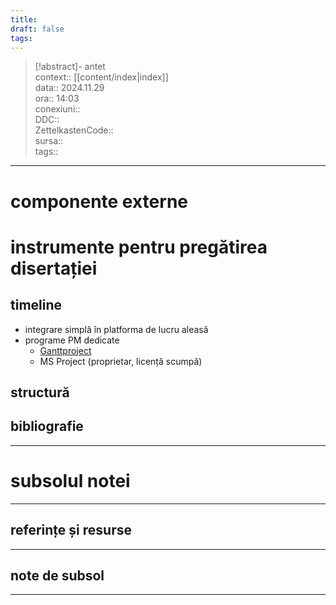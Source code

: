 ```yaml
---
title: 
draft: false
tags:
---
```

> [!abstract]- antet  
> context::  [[content/index|index]]  
> data:: 2024.11.29  
> ora:: 14:03  
> conexiuni::  
> DDC::  
> ZettelkastenCode::  
> sursa::  
> tags::  


---

# componente externe


# instrumente pentru pregătirea disertației  
## timeline  
- integrare simplă în platforma de lucru aleasă
- programe PM dedicate
	- [Ganttproject](https://www.ganttproject.biz/)
	- MS Project (proprietar, licență scumpă)

## structură  


## bibliografie  





---
# subsolul notei
---
## referințe și resurse


---
## note de subsol
---


